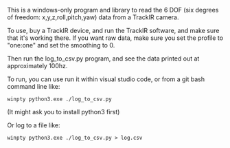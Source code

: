This is a windows-only program and library to read the 6 DOF (six degrees of freedom: x,y,z,roll,pitch,yaw) data from a TrackIR camera.

To use, buy a TrackIR device, and run the TrackIR software, and make sure that it's working there.  If you want raw data, make sure you set the profile to "one:one" and set the smoothing to 0.

Then run the log_to_csv.py  program, and see the data printed out at approximately 100hz.

To run, you can use run it within visual studio code, or from a git bash command line like:

    winpty python3.exe ./log_to_csv.py

(It might ask you to install python3 first)

Or log to a file like:

    winpty python3.exe ./log_to_csv.py > log.csv

